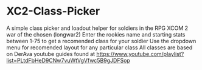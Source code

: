 # XC2-Class-Picker
A simple class picker and loadout helper for soldiers in the RPG XCOM 2 war of the chosen (longwar2)
Enter the rookies name and starting stats between 1-75 to get a recomended class for your soldier
Use the dropdown menu for recomended layout for any particular class
All classes are based on DerAva youtube guides found at https://www.youtube.com/playlist?list=PLtdFbHeD9CNw7vuWtVgVfwc5B9gJDFSop

